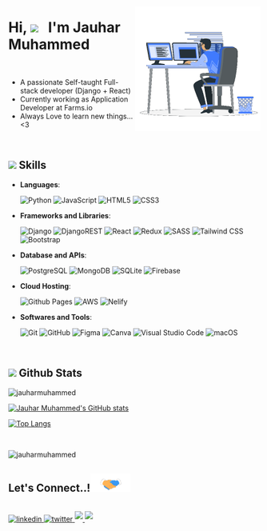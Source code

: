 <!--   [![Matrix SVG](https://raw.githubusercontent.com/rodrigograca31/rodrigograca31/master/matrix.svg)](https://www.youtube.com/watch?v=SDkAGkd4NLc)  -->

<picture> <img align="right" src="https://github.com/Jauharmuhammed/Jauharmuhammed/blob/main/assets/Right_Side.gif" width = 250px></picture>

<h1><b >Hi, <img src="https://media.giphy.com/media/hvRJCLFzcasrR4ia7z/giphy.gif" width="35"> &nbsp; I'm Jauhar Muhammed </b></h1>
<!--   <a href="https://github.com/DenverCoder1/readme-typing-svg"><img src="https://readme-typing-svg.herokuapp.com?font=Time+New+Roman&color=cyan&size=25&center=false&vCenter=true&width=600&height=100&lines=Self-taught+Full-Stack+Developer,;Python+Django+|+React+Js,;Love+to+learn+new+things..<3"></a> -->

<br>

- A passionate Self-taught Full-stack developer (Django + React)
- Currently working as Application Developer at Farms.io
- Always Love to learn new things...<3

<!-- - <a href='https://github.com/Jauharmuhammed/Jauharmuhammed/blob/main/assets/Muhammed%20Jauhar%20Resume.pdf' download>My Resume</a> -->
<br>


## <img src="https://media2.giphy.com/media/QssGEmpkyEOhBCb7e1/giphy.gif?cid=ecf05e47a0n3gi1bfqntqmob8g9aid1oyj2wr3ds3mg700bl&rid=giphy.gif" width ="25"><b> Skills</b>

<p align="center">

- **Languages**:
    
    ![Python](https://img.shields.io/badge/Python%20-%2314354C.svg?style=for-the-badge&logo=python&logoColor=white)
    ![JavaScript](https://img.shields.io/badge/JavaScript-F7DF1E?style=for-the-badge&logo=javascript&logoColor=black)
    ![HTML5](https://img.shields.io/badge/HTML5%20-%23E34F26.svg?style=for-the-badge&logo=html5&logoColor=white)
    ![CSS3](https://img.shields.io/badge/CSS%20-%231572B6.svg?style=for-the-badge&logo=css3&logoColor=white)

    
- **Frameworks and Libraries**:

   ![Django](https://img.shields.io/badge/Django-092E20?style=for-the-badge&logo=django&logoColor=white)
   ![DjangoREST](https://img.shields.io/badge/DJANGO-REST-ff1709?style=for-the-badge&logo=django&logoColor=white&color=ff1709&labelColor=gray)
   ![React](https://img.shields.io/badge/React-20232A?style=for-the-badge&logo=react&logoColor=61DAFB)
   ![Redux](https://img.shields.io/badge/Redux-593D88?style=for-the-badge&logo=redux&logoColor=white)
   ![SASS](https://img.shields.io/badge/Sass-CC6699?style=for-the-badge&logo=sass&logoColor=white)
   ![Tailwind CSS](https://img.shields.io/badge/Tailwind_CSS-38B2AC?style=for-the-badge&logo=tailwind-css&logoColor=white)
   ![Bootstrap](https://img.shields.io/badge/Bootstrap-563D7C?style=for-the-badge&logo=bootstrap&logoColor=white)

  
- **Database and APIs**:

    ![PostgreSQL](https://img.shields.io/badge/PostgreSQL-316192?style=for-the-badge&logo=postgresql&logoColor=white)
    ![MongoDB](https://img.shields.io/badge/MongoDB-4EA94B?style=for-the-badge&logo=mongodb&logoColor=white)
    ![SQLite](https://img.shields.io/badge/SQLite-07405E?style=for-the-badge&logo=sqlite&logoColor=white)
    ![Firebase](https://img.shields.io/badge/firebase-%23039BE5.svg?style=for-the-badge&logo=firebase)

- **Cloud Hosting**:

    ![Github Pages](https://img.shields.io/badge/GitHub%20Pages-%23327FC7.svg?style=for-the-badge&logo=github&logoColor=white)
    ![AWS](https://img.shields.io/badge/Amazon_AWS-232F3E?style=for-the-badge&logo=amazon-aws&logoColor=white)
    ![Nelify](https://img.shields.io/badge/Netlify-00C7B7?style=for-the-badge&logo=netlify&logoColor=white)

- **Softwares and Tools**:

    ![Git](https://img.shields.io/badge/git-%23F05033.svg?style=for-the-badge&logo=git&logoColor=white)
    ![GitHub](https://img.shields.io/badge/github-%23121011.svg?style=for-the-badge&logo=github&logoColor=white)
    ![Figma](https://img.shields.io/badge/figma-%23F24E1E.svg?style=for-the-badge&logo=figma&logoColor=white)
    ![Canva](https://img.shields.io/badge/Canva-%2300C4CC.svg?style=for-the-badge&logo=Canva&logoColor=white)
    ![Visual Studio Code](https://img.shields.io/badge/Visual%20Studio%20Code-0078d7.svg?style=for-the-badge&logo=visual-studio-code&logoColor=white)
    ![macOS](https://img.shields.io/badge/mac%20os-000000?style=for-the-badge&logo=macos&logoColor=F0F0F0)

<br>


## <img src="https://media.giphy.com/media/iY8CRBdQXODJSCERIr/giphy.gif" width="35"><b> Github Stats </b>

<div align="left">

	
<img src="https://github-readme-streak-stats.herokuapp.com/?user=jauharmuhammed&theme=dark" alt="jauharmuhammed" />

[![Jauhar Muhammed's GitHub stats](https://github-readme-stats.vercel.app/api?username=jauharmuhammed&theme=dark)](https://github.com/jauharmuhammed/github-readme-stats)
	
[![Top Langs](https://github-readme-stats.vercel.app/api/top-langs/?username=jauharmuhammed&layout=compact&theme=dark)](https://github.com/jauharmuhammed/github-readme-stats)

	
</div>

<br>
<p align="left"> <img src="https://komarev.com/ghpvc/?username=jauharmuhammed&label=Profile%20views&color=0e75b6&style=flat" alt="jauharmuhammed" /> </p>

## <b> Let's Connect..!</b><img src="https://github.com/Jauharmuhammed/Jauharmuhammed/blob/main/assets/handshake.gif" width ="80">
<br>
<div align='left'>

<a href="https://linkedin.com/in/jauharmuhammed" target="_blank">
<img src="https://img.shields.io/badge/linkedin-%2300acee.svg?color=405DE6&style=for-the-badge&logo=linkedin&logoColor=white" alt=linkedin style="margin-bottom: 5px;"/>
</a>
	
<a href="https://twitter.com/jauharmuhammed_" target="_blank">
<img src="https://img.shields.io/badge/twitter-%2300acee.svg?color=1DA1F2&style=for-the-badge&logo=twitter&logoColor=white" alt=twitter style="margin-bottom: 5px;"/>
</a>
	
<a href="mailto:jauharmuhammedk@gmail.com" target="_blank">
<img src="https://img.shields.io/badge/gmail-%23EA4335.svg?style=for-the-badge&logo=gmail&logoColor=white" t=mail style="margin-bottom: 5px;" />
</a>
	
		
<a href="https://codepen.io/jauharmuhammed" target="_blank">
<img src="https://img.shields.io/badge/codepen-%23000000.svg?style=for-the-badge&logo=codepen&logoColor=white" t=mail style="margin-bottom: 5px;" />
</a>

</div>

<!--
## :trophy: Git profile Trophies

<p align="center"> <a href="https://github.com/ryo-ma/github-profile-trophy"><img src="https://github-profile-trophy.vercel.app/?username=jauharmuhammed&layout=compact&theme=algolia" alt="7oskaaa" /></a> </p> 
-->
 
